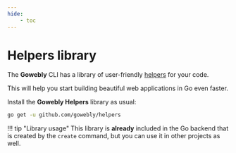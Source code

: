 ```yaml
---
hide:
    - toc
---
```


# Helpers library

The **Gowebly** CLI has a library of user-friendly [helpers][gowebly_helpers_url] for your code.

This will help you start building beautiful web applications in Go even faster.

Install the **Gowebly Helpers** library as usual:

``` bash
go get -u github.com/gowebly/helpers
```

!!! tip "Library usage"
    This library is **already** included in the Go backend that is created by the `create` command, but you can use it in other projects as well.

<!-- Links -->

[gowebly_helpers_url]: https://github.com/gowebly/helpers